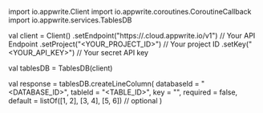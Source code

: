 import io.appwrite.Client
import io.appwrite.coroutines.CoroutineCallback
import io.appwrite.services.TablesDB

val client = Client()
    .setEndpoint("https://<REGION>.cloud.appwrite.io/v1") // Your API Endpoint
    .setProject("<YOUR_PROJECT_ID>") // Your project ID
    .setKey("<YOUR_API_KEY>") // Your secret API key

val tablesDB = TablesDB(client)

val response = tablesDB.createLineColumn(
    databaseId = "<DATABASE_ID>",
    tableId = "<TABLE_ID>",
    key = "",
    required = false,
    default = listOf([1, 2], [3, 4], [5, 6]) // optional
)
